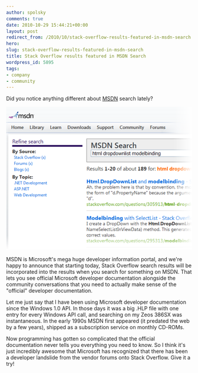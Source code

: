 ```yaml
---
author: spolsky
comments: true
date: 2010-10-29 15:44:21+00:00
layout: post
redirect_from: /2010/10/stack-overflow-results-featured-in-msdn-search
hero: 
slug: stack-overflow-results-featured-in-msdn-search
title: Stack Overflow results featured in MSDN Search
wordpress_id: 5895
tags:
- company
- community
---
```


Did you notice anything different about [MSDN](http://msdn.microsoft.com/en-us/default.aspx) search lately?

[![Stack Overflow results on MSDN](/images/wordpress/stackoverflow-on-msdn.png)](/images/wordpress/stackoverflow-on-msdn.png)

MSDN is Microsoft's mega huge developer information portal, and we're happy to announce that starting today, Stack Overflow search results will be incorporated into the results when you search for something on MSDN. That lets you see official Microsoft developer documentation alongside the community conversations that you need to actually make sense of the "official" developer documentation.

Let me just say that I have been using Microsoft developer documentation since the Windows 1.0 API. In those days it was a big .HLP file with one entry for every Windows API call, and searching on my Zeos 386SX was instantaneous. In the early 1990s MSDN first appeared (it predated the web by a few years), shipped as a subscription service on monthly CD-ROMs.

Now programming has gotten so complicated that the official documentation never tells you everything you need to know. So I think it's just incredibly awesome that Microsoft has recognized that there has been a developer landslide from the vendor forums onto Stack Overflow. Give it a try!


